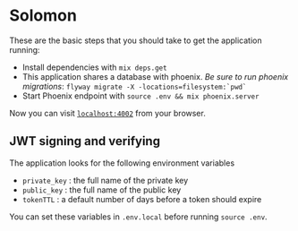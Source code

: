 # Solomon

These are the basic steps that you should take to get the application running:

  * Install dependencies with `mix deps.get`
  * This application shares a database with phoenix.  *Be sure to run phoenix migrations*: ``flyway migrate -X -locations=filesystem:`pwd` ``
  * Start Phoenix endpoint with `source .env && mix phoenix.server`

Now you can visit [`localhost:4002`](http://localhost:4002) from your browser.

## JWT signing and verifying

The application looks for the following environment variables

  * `private_key` : the full name of the private key
  * `public_key` : the full name of the public key
  * `tokenTTL` : a default number of days before a token should expire

You can set these variables in `.env.local` before running `source .env`.
